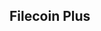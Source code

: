 ## Filecoin Plus

<!-- ![An illustration showing people and computer machines around a 3d text with the writing "Filecoin Plus".](https://miro.medium.com/max/1838/0*9me80hqH43PBt21y) -->
